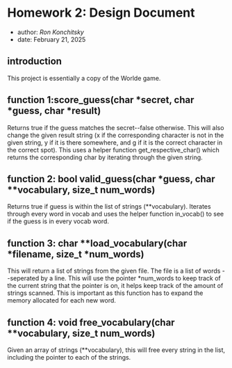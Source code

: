 # Homework 2: Design Document

* author: *Ron Konchitsky*
* date: February 21, 2025

## introduction

This project is essentially a copy of the Worlde game.

## function 1:score_guess(char *secret, char *guess, char *result)

Returns true if the guess matches the secret--false otherwise. This will also change the given result string (x if the corresponding character is not in the given string, y if it is there somewhere, and g if it is the correct character in the correct spot). This uses a helper function get_respective_char() which returns the corresponding char by iterating through the given string.

## function 2: bool valid_guess(char *guess, char **vocabulary, size_t num_words) 

Returns true if guess is within the list of strings (**vocabulary). Iterates through every word in vocab and uses the helper function in_vocab() to see if the guess is in every vocab word.

## function 3: char **load_vocabulary(char *filename, size_t *num_words)

This will return a list of strings from the given file. The file is a list of words --seperated by a line. This will use the pointer *num_words to keep track of the current string that the pointer is on, it helps keep track of the amount of strings scanned. This is important as this function has to expand the memory allocated for each new word.

## function 4: void free_vocabulary(char **vocabulary, size_t num_words)

Given an array of strings (**vocabulary), this will free every string in the list, including the pointer to each of the strings.
